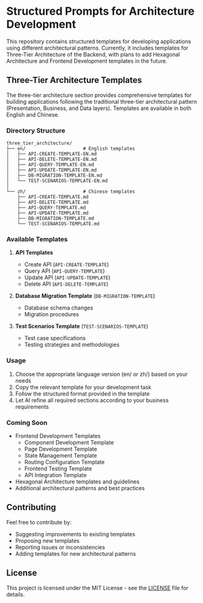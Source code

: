 # Structured Prompts for Architecture Development

This repository contains structured templates for developing applications using different architectural patterns. Currently, it includes templates for Three-Tier Architecture of the Backend, with plans to add Hexagonal Architecture and Frontend Development templates in the future.

## Three-Tier Architecture Templates

The three-tier architecture section provides comprehensive templates for building applications following the traditional three-tier architectural pattern (Presentation, Business, and Data layers). Templates are available in both English and Chinese.

### Directory Structure

```
three_tier_architecture/
├── en/                     # English templates
│   ├── API-CREATE-TEMPLATE-EN.md
│   ├── API-DELETE-TEMPLATE-EN.md
│   ├── API-QUERY-TEMPLATE-EN.md
│   ├── API-UPDATE-TEMPLATE-EN.md
│   ├── DB-MIGRATION-TEMPLATE-EN.md
│   └── TEST-SCENARIOS-TEMPLATE-EN.md
│
└── zh/                     # Chinese templates
    ├── API-CREATE-TEMPLATE.md
    ├── API-DELETE-TEMPLATE.md
    ├── API-QUERY-TEMPLATE.md
    ├── API-UPDATE-TEMPLATE.md
    ├── DB-MIGRATION-TEMPLATE.md
    └── TEST-SCENARIOS-TEMPLATE.md
```

### Available Templates

1. **API Templates**
   - Create API (`API-CREATE-TEMPLATE`)
   - Query API (`API-QUERY-TEMPLATE`)
   - Update API (`API-UPDATE-TEMPLATE`)
   - Delete API (`API-DELETE-TEMPLATE`)

2. **Database Migration Template** (`DB-MIGRATION-TEMPLATE`)
   - Database schema changes
   - Migration procedures

3. **Test Scenarios Template** (`TEST-SCENARIOS-TEMPLATE`)
   - Test case specifications
   - Testing strategies and methodologies

### Usage

1. Choose the appropriate language version (en/ or zh/) based on your needs
2. Copy the relevant template for your development task
3. Follow the structured format provided in the template
4. Let AI refine all required sections according to your business requirements

### Coming Soon

- Frontend Development Templates
  - Component Development Template
  - Page Development Template
  - State Management Template
  - Routing Configuration Template
  - Frontend Testing Template
  - API Integration Template
- Hexagonal Architecture templates and guidelines
- Additional architectural patterns and best practices

## Contributing

Feel free to contribute by:
- Suggesting improvements to existing templates
- Proposing new templates
- Reporting issues or inconsistencies
- Adding templates for new architectural patterns

## License

This project is licensed under the MIT License - see the [LICENSE](three_tier_architecture/LICENSE) file for details. 